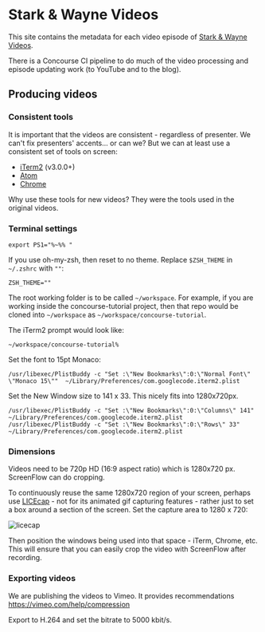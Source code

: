 # Stark & Wayne Videos

This site contains the metadata for each video episode of [Stark & Wayne Videos](https://www.starkandwayne.com/videos).

There is a Concourse CI pipeline to do much of the video processing and episode updating work (to YouTube and to the blog).

## Producing videos

### Consistent tools

It is important that the videos are consistent - regardless of presenter. We can't fix presenters' accents... or can we? But we can at least use a consistent set of tools on screen:

* [iTerm2](https://www.iterm2.com/) (v3.0.0+)
* [Atom](https://atom.io/)
* [Chrome](https://www.google.com/chrome/)

Why use these tools for new videos? They were the tools used in the original videos.

### Terminal settings

```
export PS1="%~%% "
```

If you use oh-my-zsh, then reset to no theme. Replace `$ZSH_THEME` in `~/.zshrc` with `""`:

```
ZSH_THEME=""
```

The root working folder is to be called `~/workspace`. For example, if you are working inside the concourse-tutorial project, then that repo would be cloned into `~/workspace` as `~/workspace/concourse-tutorial`.

The iTerm2 prompt would look like:

```
~/workspace/concourse-tutorial%
```

Set the font to 15pt Monaco:

```
/usr/libexec/PlistBuddy -c "Set :\"New Bookmarks\":0:\"Normal Font\" \"Monaco 15\""  ~/Library/Preferences/com.googlecode.iterm2.plist
```

Set the New Window size to 141 x 33. This nicely fits into 1280x720px.

```
/usr/libexec/PlistBuddy -c "Set :\"New Bookmarks\":0:\"Columns\" 141"  ~/Library/Preferences/com.googlecode.iterm2.plist
/usr/libexec/PlistBuddy -c "Set :\"New Bookmarks\":0:\"Rows\" 33"  ~/Library/Preferences/com.googlecode.iterm2.plist
```

### Dimensions

Videos need to be 720p HD (16:9 aspect ratio) which is 1280x720 px. ScreenFlow can do cropping.

To continuously reuse the same 1280x720 region of your screen, perhaps use [LICEcap](http://www.cockos.com/licecap/) - not for its animated gif capturing features - rather just to set a box around a section of the screen. Set the capture area to 1280 x 720:

![licecap](http://cl.ly/1I3v1b2z052m/download/Image%202016-06-01%20at%2010.09.12%20AM.png)

Then position the windows being used into that space - iTerm, Chrome, etc. This will ensure that you can easily crop the video with ScreenFlow after recording.

### Exporting videos

We are publishing the videos to Vimeo. It provides recommendations https://vimeo.com/help/compression

Export to H.264 and set the bitrate to 5000 kbit/s.
